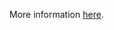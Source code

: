 More information [here](https://docs.prismacloud.io/en/enterprise-edition/policy-reference/google-cloud-policies/google-cloud-iam-policies/bc-gcp-iam-7).
